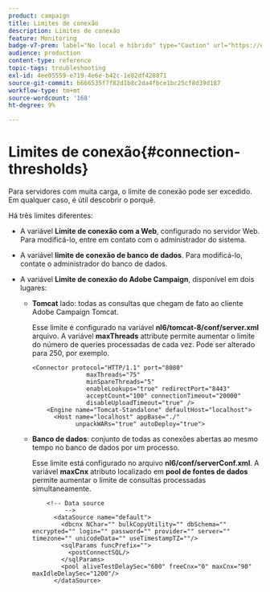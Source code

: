 ```yaml
---
product: campaign
title: Limites de conexão
description: Limites de conexão
feature: Monitoring
badge-v7-prem: label="No local e híbrido" type="Caution" url="https://experienceleague.adobe.com/docs/campaign-classic/using/installing-campaign-classic/architecture-and-hosting-models/hosting-models-lp/hosting-models.html?lang=pt-BR" tooltip="Aplica-se somente a implantações locais e híbridas"
audience: production
content-type: reference
topic-tags: troubleshooting
exl-id: 4ee05559-e719-4e6e-b42c-1e82df428871
source-git-commit: b666535f7f82d1b8c2da4fbce1bc25cf8d39d187
workflow-type: tm+mt
source-wordcount: '168'
ht-degree: 9%

---
```


# Limites de conexão{#connection-thresholds}



Para servidores com muita carga, o limite de conexão pode ser excedido. Em qualquer caso, é útil descobrir o porquê.

Há três limites diferentes:

* A variável **Limite de conexão com a Web**, configurado no servidor Web. Para modificá-lo, entre em contato com o administrador do sistema.

* A variável **limite de conexão de banco de dados**. Para modificá-lo, contate o administrador do banco de dados.

* A variável **Limite de conexão do Adobe Campaign**, disponível em dois lugares:

   * **Tomcat** lado: todas as consultas que chegam de fato ao cliente Adobe Campaign Tomcat.

     Esse limite é configurado na variável **nl6/tomcat-8/conf/server.xml** arquivo. A variável **maxThreads** attribute permite aumentar o limite do número de queries processadas de cada vez. Pode ser alterado para 250, por exemplo.

     ```
     <Connector protocol="HTTP/1.1" port="8080"
                    maxThreads="75"
                    minSpareThreads="5"
                    enableLookups="true" redirectPort="8443"
                    acceptCount="100" connectionTimeout="20000"
                    disableUploadTimeout="true" />
         <Engine name="Tomcat-Standalone" defaultHost="localhost">
           <Host name="localhost" appBase="./"
                 unpackWARs="true" autoDeploy="true">
     ```

   * **Banco de dados**: conjunto de todas as conexões abertas ao mesmo tempo no banco de dados por um processo.

     Esse limite está configurado no arquivo **nl6/conf/serverConf.xml**. A variável **maxCnx** atributo localizado em **pool de fontes de dados** permite aumentar o limite de consultas processadas simultaneamente.

     ```
         <!-- Data source
              -->
           <dataSource name="default">
             <dbcnx NChar="" bulkCopyUtility="" dbSchema="" encrypted="" login="" password="" provider="" server="" timezone="" unicodeData="" useTimestampTZ=""/>
             <sqlParams funcPrefix="">
               <postConnectSQL/>
             </sqlParams>
             <pool aliveTestDelaySec="600" freeCnx="0" maxCnx="90" maxIdleDelaySec="1200"/>
           </dataSource>
     ```
